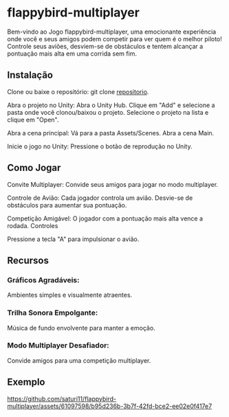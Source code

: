 # flappybird-multiplayer
 
Bem-vindo ao Jogo flappybird-multiplayer, uma emocionante experiência onde você e seus amigos podem competir para ver quem é o melhor piloto! Controle seus aviões, desviem-se de obstáculos e tentem alcançar a pontuação mais alta em uma corrida sem fim.



## Instalação
Clone ou baixe o repositório: git clone [repositorio](https://github.com/saturi11/flappybird-multiplayer).


Abra o projeto no Unity:
Abra o Unity Hub.
Clique em "Add" e selecione a pasta onde você clonou/baixou o projeto.
Selecione o projeto na lista e clique em "Open".

Abra a cena principal:
Vá para a pasta Assets/Scenes.
Abra a cena Main.

Inicie o jogo no Unity:
Pressione o botão de reprodução no Unity.

## Como Jogar
Convite Multiplayer:
Convide seus amigos para jogar no modo multiplayer.

Controle de Avião:
Cada jogador controla um avião.
Desvie-se de obstáculos para aumentar sua pontuação.

Competição Amigável:
O jogador com a pontuação mais alta vence a rodada.
Controles

Pressione a tecla "A" para impulsionar o avião.

## Recursos
### Gráficos Agradáveis:
Ambientes simples e visualmente atraentes.
### Trilha Sonora Empolgante:
Música de fundo envolvente para manter a emoção.
### Modo Multiplayer Desafiador:
Convide amigos para uma competição multiplayer.

## Exemplo



https://github.com/saturi11/flappybird-multiplayer/assets/61097598/b95d236b-3b7f-42fd-bce2-ee02e0f417e7

